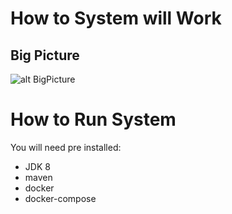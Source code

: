 # How to System will Work

## Big Picture

![alt BigPicture](iot.png)

# How to Run System

You will need pre installed:
 - JDK 8
 - maven
 - docker
 - docker-compose
 
